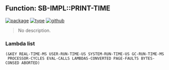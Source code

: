 ## Function: SB-IMPL::PRINT-TIME
[![package](https://img.shields.io/badge/Package-SB--IMPL-5f9ea0.svg?style=social&colorA=999999)](../) [![type](https://img.shields.io/badge/Type-Function-5f9ea0.svg?style=social&colorA=999999)](../#function) [![github](https://img.shields.io/badge/GitHub-View_the_source-5f9ea0.svg?style=social&colorA=999999&logo=github)](https://github.com/sbcl/sbcl/blob/master/src/code/time.lisp/) 

> No description.

### Lambda list
```
(&KEY REAL-TIME-MS USER-RUN-TIME-US SYSTEM-RUN-TIME-US GC-RUN-TIME-MS
 PROCESSOR-CYCLES EVAL-CALLS LAMBDAS-CONVERTED PAGE-FAULTS BYTES-CONSED ABORTED)
```
